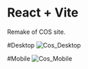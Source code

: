 # React + Vite

Remake of COS site.

#Desktop
![Cos_Desktop](https://github.com/J5Chen/cos-remake/assets/118089167/51d3d462-bed0-459e-a1c1-13d2de290494)

#Mobile
![Cos_Mobile](https://github.com/J5Chen/cos-remake/assets/118089167/fd00df75-9dff-4c68-b10c-dc25dcb059eb)
